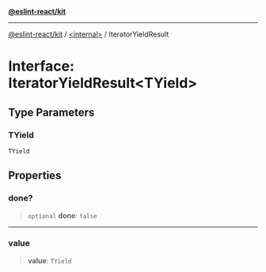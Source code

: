 [**@eslint-react/kit**](../../README.md)

***

[@eslint-react/kit](../../README.md) / [\<internal\>](../README.md) / IteratorYieldResult

# Interface: IteratorYieldResult\<TYield\>

## Type Parameters

### TYield

`TYield`

## Properties

### done?

> `optional` **done**: `false`

***

### value

> **value**: `TYield`
